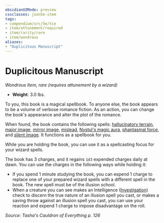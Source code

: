 ```yaml
---
obsidianUIMode: preview
cssclasses: json5e-item
tags:
- compendium/src/5e/tce
- item/attunement/required
- item/rarity/rare
- item/wondrous
aliases: 
- "Duplicitous Manuscript"
---
```

# Duplicitous Manuscript
*Wondrous Item, rare (requires attunement by a wizard)*  

- **Weight**: 3.0 lbs.

To you, this book is a magical spellbook. To anyone else, the book appears to be a volume of verbose romance fiction. As an action, you can change the book's appearance and alter the plot of the romance.

When found, the book contains the following spells: [hallucinatory terrain](/3-Mechanics/CLI/spells/hallucinatory-terrain.md), [major image](/3-Mechanics/CLI/spells/major-image.md), [mirror image](/3-Mechanics/CLI/spells/mirror-image.md), [mislead](/3-Mechanics/CLI/spells/mislead.md), [Nystul's magic aura](/3-Mechanics/CLI/spells/nystuls-magic-aura.md), [phantasmal force](/3-Mechanics/CLI/spells/phantasmal-force.md), and [silent image](/3-Mechanics/CLI/spells/silent-image.md). It functions as a spellbook for you.

While you are holding the book, you can use it as a spellcasting focus for your wizard spells.

The book has 3 charges, and it regains `1d3` expended charges daily at dawn. You can use the charges in the following ways while holding it:

- If you spend 1 minute studying the book, you can expend 1 charge to replace one of your prepared wizard spells with a different spell in the book. The new spell must be of the illusion school.  
- When a creature you can see makes an Intelligence ([Investigation](/3-Mechanics/CLI/rules/skills.md#Investigation)) check to discern the true nature of an illusion spell you cast, or makes a saving throw against an illusion spell you cast, you can use your reaction and expend 1 charge to impose disadvantage on the roll.  

*Source: Tasha's Cauldron of Everything p. 126*
